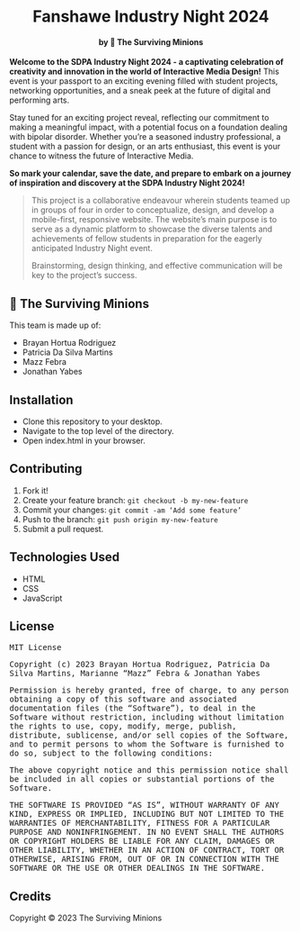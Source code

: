 <h1 align ="center">Fanshawe Industry Night 2024</h1>

<h4 align ="center">by 👾 The Surviving Minions</h4>


**Welcome to the SDPA Industry Night 2024 - a captivating celebration of creativity and innovation in the world of Interactive Media Design!** This event is your passport to an exciting evening filled with student projects, networking opportunities, and a sneak peek at the future of digital and performing arts.

Stay tuned for an exciting project reveal, reflecting our commitment to making a meaningful impact, with a potential focus on a foundation dealing with bipolar disorder. Whether you’re a seasoned industry professional, a student with a passion for design, or an arts enthusiast, this event is your chance to witness the future of Interactive Media.

**So mark your calendar, save the date, and prepare to embark on a journey of inspiration and discovery at the SDPA Industry Night 2024!**

> This project is a collaborative endeavour wherein students teamed up in groups of four in order to conceptualize, design, and develop a mobile-first, responsive website. The website’s main purpose is to serve as a dynamic platform to showcase the diverse talents and achievements of fellow students in preparation for the eagerly anticipated Industry Night event.
>
> Brainstorming, design thinking, and effective communication will be key to the project’s success.


## 👾 The Surviving Minions 

This team is made up of:

* Brayan Hortua Rodriguez
* Patricia Da Silva Martins
* Mazz Febra
* Jonathan Yabes

## Installation

* Clone this repository to your desktop.
* Navigate to the top level of the directory.
* Open index.html in your browser.

## Contributing

1. Fork it!
2. Create your feature branch: `git checkout -b my-new-feature`
3. Commit your changes: `git commit -am ‘Add some feature’`
4. Push to the branch: `git push origin my-new-feature`
5. Submit a pull request.

## Technologies Used

* HTML
* CSS
* JavaScript

## License


<samp>MIT License<samp>

<samp>Copyright (c) 2023 Brayan Hortua Rodriguez, Patricia Da Silva Martins, Marianne “Mazz” Febra & Jonathan Yabes  <samp>

<samp>Permission is hereby granted, free of charge, to any person obtaining a copy
of this software and associated documentation files (the “Software”), to deal
in the Software without restriction, including without limitation the rights
to use, copy, modify, merge, publish, distribute, sublicense, and/or sell
copies of the Software, and to permit persons to whom the Software is
furnished to do so, subject to the following conditions:<samp>

<samp>The above copyright notice and this permission notice shall be included in all
copies or substantial portions of the Software.<samp>

<samp>THE SOFTWARE IS PROVIDED “AS IS”, WITHOUT WARRANTY OF ANY KIND, EXPRESS OR
IMPLIED, INCLUDING BUT NOT LIMITED TO THE WARRANTIES OF MERCHANTABILITY,
FITNESS FOR A PARTICULAR PURPOSE AND NONINFRINGEMENT. IN NO EVENT SHALL THE
AUTHORS OR COPYRIGHT HOLDERS BE LIABLE FOR ANY CLAIM, DAMAGES OR OTHER
LIABILITY, WHETHER IN AN ACTION OF CONTRACT, TORT OR OTHERWISE, ARISING FROM,
OUT OF OR IN CONNECTION WITH THE SOFTWARE OR THE USE OR OTHER DEALINGS IN THE
SOFTWARE.</samp>

## Credits

Copyright &copy; 2023 The Surviving Minions
